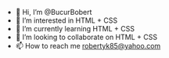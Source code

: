 - 👋 Hi, I’m @BucurBobert
- 👀 I’m interested in HTML + CSS
- 🌱 I’m currently learning HTML + CSS
- 💞️ I’m looking to collaborate on HTML + CSS
- 📫 How to reach me robertyk85@yahoo.com

<!---
BucurBobert/BucurBobert is a ✨ special ✨ repository because its `README.md` (this file) appears on your GitHub profile.
You can click the Preview link to take a look at your changes.
--->
